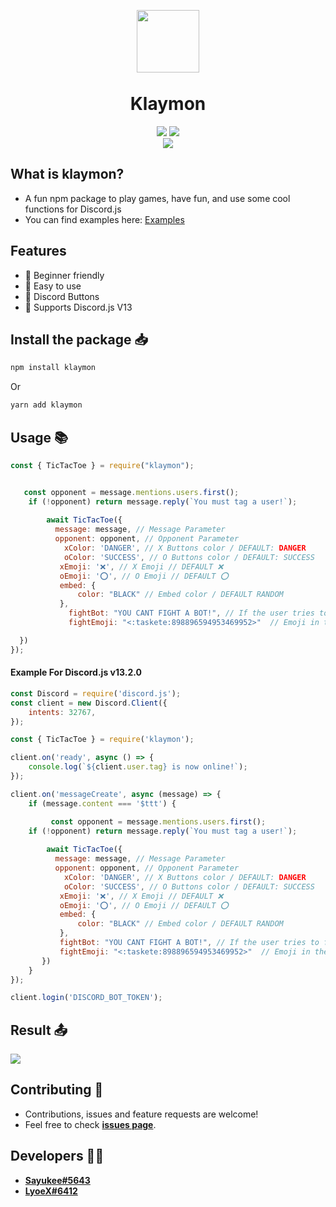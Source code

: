 <p align="center"><img width="100px"
   style="margin-bottom:-6px" src="https://cdn.discordapp.com/attachments/899184649090265119/899190347811401729/f6dd034f2428b3ce23f63e63503e3ed0.webp"/></p>
<h1 align="center">Klaymon</h1>
<p align="center">
   <a href="https://www.npmjs.com/package/klaymon"><img src="https://img.shields.io/npm/v/klaymon.svg?style=flat-square" /></a>
   <a href="https://github.com/kayedaa/klaymon/blob/master/LICENSE"><img src="https://nuggies.js.org/assets/img/license.ade17f5e.svg" /></a>
   <br>
   <a href="https://www.npmjs.com/package/klaymon"><img src="https://nodei.co/npm/klaymon.png?downloadRank=true&downloads=true&downloadRank=true&stars=true" /></a>
</p>

## What is klaymon?
- A fun npm package to play games, have fun, and use some cool functions for Discord.js
- You can find examples here: [Examples](https://github.com/kayedaa/klaymon/tree/master/Examples)

## Features
- 🧑 Beginner friendly
- 🎉 Easy to use
- 🔘 Discord Buttons
- 🤖 Supports Discord.js V13

## Install the package 📥
```sh
npm install klaymon
```
Or

```sh
yarn add klaymon
```

## Usage 📚
```js
const { TicTacToe } = require("klaymon");


   const opponent = message.mentions.users.first();
    if (!opponent) return message.reply(`You must tag a user!`);
   
        await TicTacToe({
          message: message, // Message Parameter
          opponent: opponent, // Opponent Parameter
            xColor: 'DANGER', // X Buttons color / DEFAULT: DANGER
            oColor: 'SUCCESS', // O Buttons color / DEFAULT: SUCCESS
           xEmoji: '❌', // X Emoji // DEFAULT ❌
           oEmoji: '⭕', // O Emoji // DEFAULT ⭕
           embed: {
               color: "BLACK" // Embed color / DEFAULT RANDOM
           },
             fightBot: "YOU CANT FIGHT A BOT!", // If the user tries to fight a bot / DEFAULT: "Awww, You can't fight a bot!"
             fightEmoji: "<:taskete:898896594953469952>"  // Emoji in the embed / DEFAULT: 🎮

  })
});
```

#### Example For Discord.js v13.2.0
```js
const Discord = require('discord.js');
const client = new Discord.Client({
    intents: 32767,
});

const { TicTacToe } = require('klaymon');

client.on('ready', async () => {
	console.log(`${client.user.tag} is now online!`);
});

client.on('messageCreate', async (message) => {
	if (message.content === '$ttt') {

		 const opponent = message.mentions.users.first();
    if (!opponent) return message.reply(`You must tag a user!`);
   
        await TicTacToe({
          message: message, // Message Parameter
          opponent: opponent, // Opponent Parameter
            xColor: 'DANGER', // X Buttons color / DEFAULT: DANGER
            oColor: 'SUCCESS', // O Buttons color / DEFAULT: SUCCESS
           xEmoji: '❌', // X Emoji // DEFAULT ❌
           oEmoji: '⭕', // O Emoji // DEFAULT ⭕
           embed: {
               color: "BLACK" // Embed color / DEFAULT RANDOM
           },
           fightBot: "YOU CANT FIGHT A BOT!", // If the user tries to fight a bot / DEFAULT: "Awww, You can't fight a bot!"
           fightEmoji: "<:taskete:898896594953469952>"  // Emoji in the embed / DEFAULT: 🎮
       })
	}
}); 

client.login('DISCORD_BOT_TOKEN');
```
## Result 📤
<img src="https://cdn.discordapp.com/attachments/899184649090265119/899188901321785364/Immagine_2021-10-17_085522.png">

## Contributing 🤝
- Contributions, issues and feature requests are welcome!
- Feel free to check **[issues page](https://github.com/kayedaa/klaymon/issues)**.

## Developers 👨‍💻
- **[Sayukee#5643](https://github.com/Sayukee)**
- **[LyoeX#6412](https://github.com/lyoex)**


  

